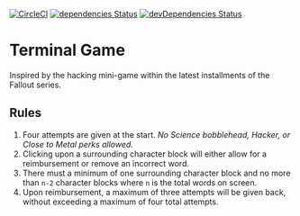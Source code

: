 [![CircleCI](https://circleci.com/gh/collinhaines/terminal-game/tree/master.svg?style=svg)](https://circleci.com/gh/collinhaines/terminal-game/tree/master)
[![dependencies Status](https://david-dm.org/collinhaines/terminal-game/status.svg?style=flat-square)](https://david-dm.org/collinhaines/terminal-game)
[![devDependencies Status](https://david-dm.org/collinhaines/terminal-game/dev-status.svg?style=flat-square)](https://david-dm.org/collinhaines/terminal-game?type=dev)

# Terminal Game
Inspired by the hacking mini-game within the latest installments of the Fallout series.

## Rules
1. Four attempts are given at the start. _No Science bobblehead, Hacker, or Close to Metal perks allowed._
2. Clicking upon a surrounding character block will either allow for a reimbursement or remove an incorrect word.
3. There must a minimum of one surrounding character block and no more than `n-2` character blocks where `n` is the total words on screen.
4. Upon reimbursement, a maximum of three attempts will be given back, without exceeding a maximum of four total attempts.

